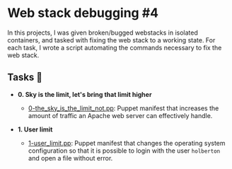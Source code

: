 # Web stack debugging #4

In this projects, I was given broken/bugged webstacks in isolated containers,
and tasked with fixing the web stack to a working state. For each task, I wrote a script automating the commands necessary to fix the web stack.

## Tasks :page_with_curl:

* **0. Sky is the limit, let's bring that limit higher**
  * [0-the_sky_is_the_limit_not.pp](./0-the_sky_is_the_limit_not.pp): Puppet manifest that increases the amount of traffic an Apache web server can effectively handle.

* **1. User limit**
  * [1-user_limit.pp](./1-user_limit.pp): Puppet manifest that changes the operating system configuration so that it is possible to login with the user `holberton` and open a file without error.
